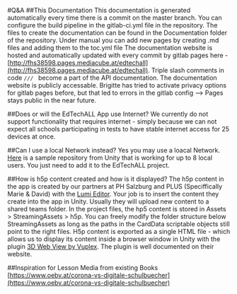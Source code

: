 #Q&A 
##This Documentation
This documentation is generated automatically every time there is a commit on the master branch. You can configure the build pipeline in the gitlab-ci.yml file in the repository. 
The files to create the documentation can be found in the Documentation folder of the repository. Under manual you can add new pages by creating .md files and adding them to the toc.yml file
The documentation website is hosted and automatically updated with every commit by gitlab pages here - [http://fhs38598.pages.mediacube.at/edtechall](http://fhs38598.pages.mediacube.at/edtechall). Triple slash comments in code `/// ` become a part of the API documentation.
The documentation website is publicly accessable. Brigitte has tried to activate privacy options for gitlab pages before, but that led to errors in the gitlab config --> Pages stays public in the near future.

##Does or will the EdTechALL App use Internet?
We currently do not support functionality that requires internet - simply because we can not expect all schools participating in tests to have stable internet access for 25 devices at once. 

##Can I use a local Network instead?
Yes you may use a loacal Network. [Here](https://github.com/Unity-Technologies/arfoundation-samples/tree/main/Assets/Scripts/Multipeer) is a sample repository from Unity that is working for up to 8 local users. You just need to add it to the EdTechALL project. 

##How is h5p content created and how is it displayed?
The h5p content in the app is created by our partners at PH Salzburg and PLUS (Speciffically Marie & David) with the [Lumi Editor](https://lumi.education/). Your job is to insert the content they create into the app in Unity. Usually they will upload new content to a shared teams folder. In the project files, the hp5 content is stored in Assets > StreamingAssets > h5p. You can freely modify the folder structure below StreamingAssets as long as the paths in the CardData scriptable objects still point to the right files. 
H5p content is exported as a single HTML file - which allows us to display its content inside a browser window in Unity with the plugin [3D Web View by Vuplex](https://developer.vuplex.com/webview/overview). The plugin is well documented on their website. 

##Inspiration for Lesson Media from existing Books
[https://www.oebv.at/corona-vs-digitale-schulbuecher](https://www.oebv.at/corona-vs-digitale-schulbuecher)
